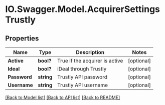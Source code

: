 # IO.Swagger.Model.AcquirerSettingsTrustly
## Properties

Name | Type | Description | Notes
------------ | ------------- | ------------- | -------------
**Active** | **bool?** | True if the acquirer is active | [optional] 
**Ideal** | **bool?** | iDeal through Trustly | [optional] 
**Password** | **string** | Trustly API password | [optional] 
**Username** | **string** | Trustly API username | [optional] 

[[Back to Model list]](../README.md#documentation-for-models) [[Back to API list]](../README.md#documentation-for-api-endpoints) [[Back to README]](../README.md)

